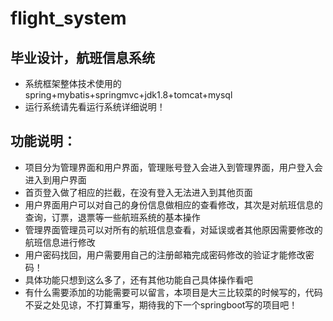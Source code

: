 # flight_system
毕业设计，航班信息系统
---
- 系统框架整体技术使用的spring+mybatis+springmvc+jdk1.8+tomcat+mysql
- 运行系统请先看运行系统详细说明！

## 功能说明：
- 项目分为管理界面和用户界面，管理账号登入会进入到管理界面，用户登入会进入到用户界面
- 首页登入做了相应的拦截，在没有登入无法进入到其他页面
- 用户界面用户可以对自己的身份信息做相应的查看修改，其次是对航班信息的查询，订票，退票等一些航班系统的基本操作
- 管理界面管理员可以对所有的航班信息查看，对延误或者其他原因需要修改的航班信息进行修改
- 用户密码找回，用户需要用自己的注册邮箱完成密码修改的验证才能修改密码！
- 具体功能只想到这么多了，还有其他功能自己具体操作看吧
- 有什么需要添加的功能需要可以留言，本项目是大三比较菜的时候写的，代码不妥之处见谅，不打算重写，期待我的下一个springboot写的项目吧！
